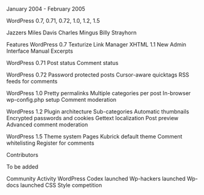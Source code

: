 January 2004 - February 2005

WordPress 0.7, 0.71, 0.72, 1.0, 1.2, 1.5

Jazzers
Miles Davis
Charles Mingus
Billy Strayhorn

Features
WordPress 0.7
Texturize
Link Manager
XHTML 1.1
New Admin Interface
Manual Excerpts

WordPress 0.71
Post status
Comment status

WordPress 0.72
Password protected posts
Cursor-aware quicktags
RSS feeds for comments

WordPress 1.0
Pretty permalinks
Multiple categories per post
In-browser wp-config.php setup
Comment moderation

WordPress 1.2
Plugin architecture
Sub-categories
Automatic thumbnails
Encrypted passwords and cookies
Gettext localization
Post preview
Advanced comment moderation

WordPress 1.5
Theme system
Pages
Kubrick default theme
Comment whitelisting
Register for comments

Contributors

To be added

Community Activity
WordPress Codex launched
Wp-hackers launched
Wp-docs launched
CSS Style competition
